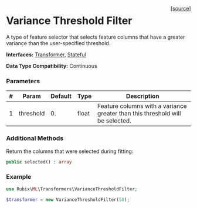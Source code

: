 <span style="float:right;"><a href="https://github.com/RubixML/RubixML/blob/master/src/Transformers/VarianceThresholdFilter.php">[source]</a></span>

# Variance Threshold Filter
A type of feature selector that selects feature columns that have a greater variance than the user-specified threshold.

**Interfaces:** [Transformer](api.md#transformer), [Stateful](api.md#stateful)

**Data Type Compatibility:** Continuous

### Parameters
| # | Param | Default | Type | Description |
|---|---|---|---|---|
| 1 | threshold | 0. | float | Feature columns with a variance greater than this threshold will be selected. |

### Additional Methods
Return the columns that were selected during fitting:
```php
public selected() : array
```

### Example
```php
use Rubix\ML\Transformers\VarianceThresholdFilter;

$transformer = new VarianceThresholdFilter(50);
```
